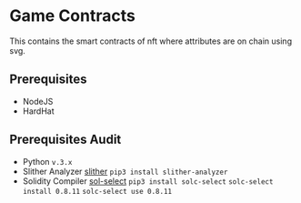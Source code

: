# Game Contracts

This contains the smart contracts of nft where attributes are on chain using svg.

## Prerequisites
- NodeJS
- HardHat 

## Prerequisites Audit
- Python `v.3.x`
- Slither Analyzer [slither](https://github.com/crytic/slither)
  `pip3 install slither-analyzer `
- Solidity Compiler [sol-select](https://github.com/crytic/solc-select)
  `pip3 install solc-select`
  `solc-select install 0.8.11`
  `solc-select use 0.8.11`
